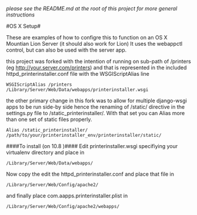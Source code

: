 *please see the README.md at the root of this project for more general instructions*

#OS X Setup#

These are examples of how to configre this to function on an OS X Mountian Lion Server (it should also work for Lion)
It uses the webappctl control, but can also be used with the server app.

this project was forked with the intention of running on sub-path of /printers (eg http://your.server.com/printers)
and that is represented in the included httpd_printerinstaller.conf file with the WSGIScriptAlias line

	WSGIScriptAlias /printers /Library/Server/Web/Data/webapps/printerinstaller.wsgi


the other primary change in this fork was to allow for multiple django-wsgi apps to be run side-by side hence the renaming of /static/ directive in the settings.py file to /static_printerinstaller/.  With that set you can Alias more than one set of static files properly.

	Alias /static_printerinstaller/ /path/to/your/printerinstaller_env/printerinstaller/static/

####To install (on 10.8 )####
Edit printerinstaller.wsgi specifiying your virtualenv directory and place in 

	/Library/Server/Web/Data/webapps/

Now copy the edit the httpd_printerinstaller.conf  and place that file in

	/Library/Server/Web/Config/apache2/

and finally place com.aapps.printerinstaller.plist in 

	/Library/Server/Web/Config/apache2/webapps/


